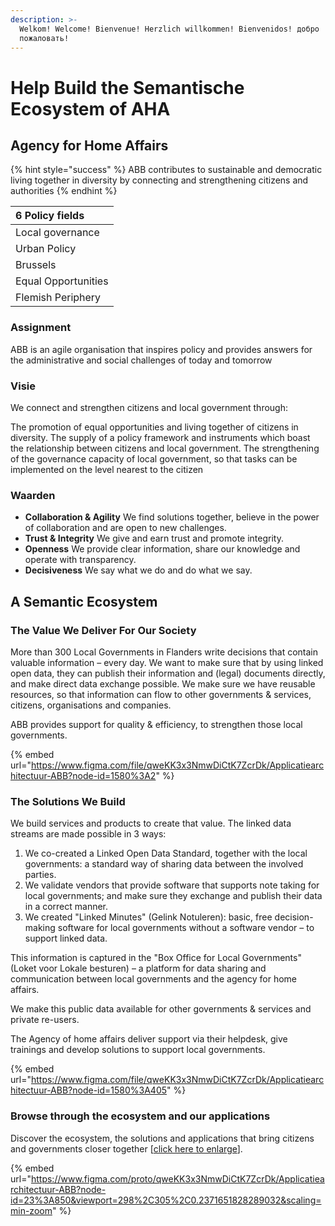 ```yaml
---
description: >-
  Welkom! Welcome! Bienvenue! Herzlich willkommen! Bienvenidos! добро
  пожаловать!
---
```


# Help Build the Semantische Ecosystem of AHA

## Agency for Home Affairs

{% hint style="success" %}
ABB contributes to sustainable and democratic living together in diversity by connecting and strengthening citizens and authorities
{% endhint %}

| 6 Policy fields |
| :--- |
| Local governance |
| Urban Policy |
| Brussels |
| Equal Opportunities |
| Flemish Periphery |

### **Assignment**

ABB is an agile organisation that inspires policy and provides answers for the administrative and social challenges of today and tomorrow

### Visie

We connect and strengthen citizens and local government through:

The promotion of equal opportunities and living together of citizens in diversity. The supply of a policy framework and instruments which boast the relationship between citizens and local government. The strengthening of the governance capacity of local government, so that tasks can be implemented on the level nearest to the citizen

### Waarden

* **Collaboration & Agility** We find solutions together, believe in the power of collaboration and are open to new challenges.
* **Trust & Integrity** We give and earn trust and promote integrity.
* **Openness** We provide clear information, share our knowledge and operate with transparency. 
* **Decisiveness** We say what we do and do what we say.

## **A Semantic Ecosystem**

### **The Value We Deliver For Our Society**

More than 300 Local Governments in Flanders write decisions that contain valuable information – every day. We want to make sure that by using linked open data, they can publish their information and \(legal\) documents directly, and make direct data exchange possible. We make sure we have reusable resources, so that information can flow to other governments & services,  citizens, organisations and companies.

ABB provides support for quality & efficiency, to strengthen those local governments.

{% embed url="https://www.figma.com/file/qweKK3x3NmwDiCtK7ZcrDk/Applicatiearchitectuur-ABB?node-id=1580%3A2" %}

### The Solutions We Build

We build services and products to create that value. The linked data streams are made possible in 3 ways:

1. We co-created a Linked Open Data Standard, together with the local governments: a standard way of sharing data between the involved parties.
2. We validate vendors that provide software that supports note taking for local governments; and make sure they exchange and publish their data in a correct manner.
3. We created "Linked Minutes" \(Gelink Notuleren\): basic, free decision-making software for local governments without a software vendor – to support linked data.

This information is captured in the "Box Office for Local Governments" \(Loket voor Lokale besturen\) – a platform for data sharing and communication between local governments and the agency for home affairs.

We make this public data available for other governments & services and private re-users.

The Agency of home affairs deliver support via their helpdesk, give trainings and develop solutions to support local governments.

{% embed url="https://www.figma.com/file/qweKK3x3NmwDiCtK7ZcrDk/Applicatiearchitectuur-ABB?node-id=1580%3A405" %}

### Browse through the ecosystem and our applications

Discover the ecosystem, the solutions and applications that bring citizens and governments closer together \[[click here to enlarge](https://www.figma.com/proto/qweKK3x3NmwDiCtK7ZcrDk/Applicatiearchitectuur-ABB?node-id=23%3A850&viewport=298%2C305%2C0.2371651828289032&scaling=min-zoom)\].

{% embed url="https://www.figma.com/proto/qweKK3x3NmwDiCtK7ZcrDk/Applicatiearchitectuur-ABB?node-id=23%3A850&viewport=298%2C305%2C0.2371651828289032&scaling=min-zoom" %}



